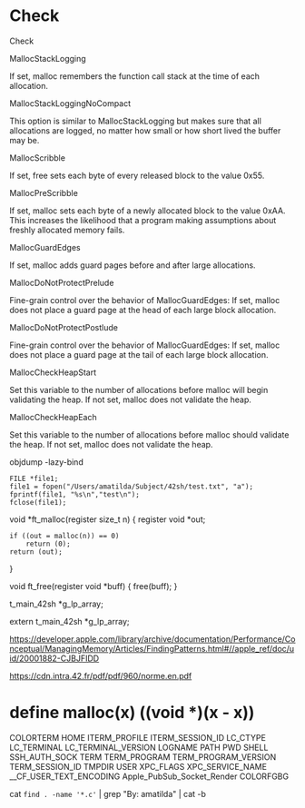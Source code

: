 # Check
Check

MallocStackLogging

If set, malloc remembers the function call stack at the time of each allocation.

MallocStackLoggingNoCompact

This option is similar to MallocStackLogging but makes sure that all allocations are logged, no matter how small or how short lived the buffer may be.

MallocScribble

If set, free sets each byte of every released block to the value 0x55.

MallocPreScribble

If set, malloc sets each byte of a newly allocated block to the value 0xAA. This increases the likelihood that a program making assumptions about freshly allocated memory fails.

MallocGuardEdges

If set, malloc adds guard pages before and after large allocations.

MallocDoNotProtectPrelude

Fine-grain control over the behavior of MallocGuardEdges: If set, malloc does not place a guard page at the head of each large block allocation.

MallocDoNotProtectPostlude

Fine-grain control over the behavior of MallocGuardEdges: If set, malloc does not place a guard page at the tail of each large block allocation.

MallocCheckHeapStart

Set this variable to the number of allocations before malloc will begin validating the heap. If not set, malloc does not validate the heap.

MallocCheckHeapEach

Set this variable to the number of allocations before malloc should validate the heap. If not set, malloc does not validate the heap.

objdump -lazy-bind 

	FILE *file1;
	file1 = fopen("/Users/amatilda/Subject/42sh/test.txt", "a");
	fprintf(file1, "%s\n","test\n");
	fclose(file1);
  
 void	*ft_malloc(register size_t n)
{
	register void		*out;

	if ((out = malloc(n)) == 0)
		return (0);
	return (out);
}

void	ft_free(register void *buff)
{
	free(buff);
}

t_main_42sh			*g_lp_array;

extern t_main_42sh			*g_lp_array;

https://developer.apple.com/library/archive/documentation/Performance/Conceptual/ManagingMemory/Articles/FindingPatterns.html#//apple_ref/doc/uid/20001882-CJBJFIDD

https://cdn.intra.42.fr/pdf/pdf/960/norme.en.pdf

# define malloc(x) ((void *)(x - x))

COLORTERM HOME ITERM_PROFILE ITERM_SESSION_ID LC_CTYPE LC_TERMINAL LC_TERMINAL_VERSION LOGNAME PATH PWD SHELL SSH_AUTH_SOCK TERM TERM_PROGRAM TERM_PROGRAM_VERSION TERM_SESSION_ID TMPDIR USER XPC_FLAGS XPC_SERVICE_NAME __CF_USER_TEXT_ENCODING Apple_PubSub_Socket_Render COLORFGBG

cat `find . -name '*.c'` | grep "By: amatilda" | cat -b
